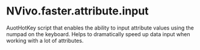 # NVivo.faster.attribute.input
AuotHotKey script that enables the ability to input attribute values using the numpad on the keyboard. Helps to dramatically speed up data input when working with a lot of attributes.
